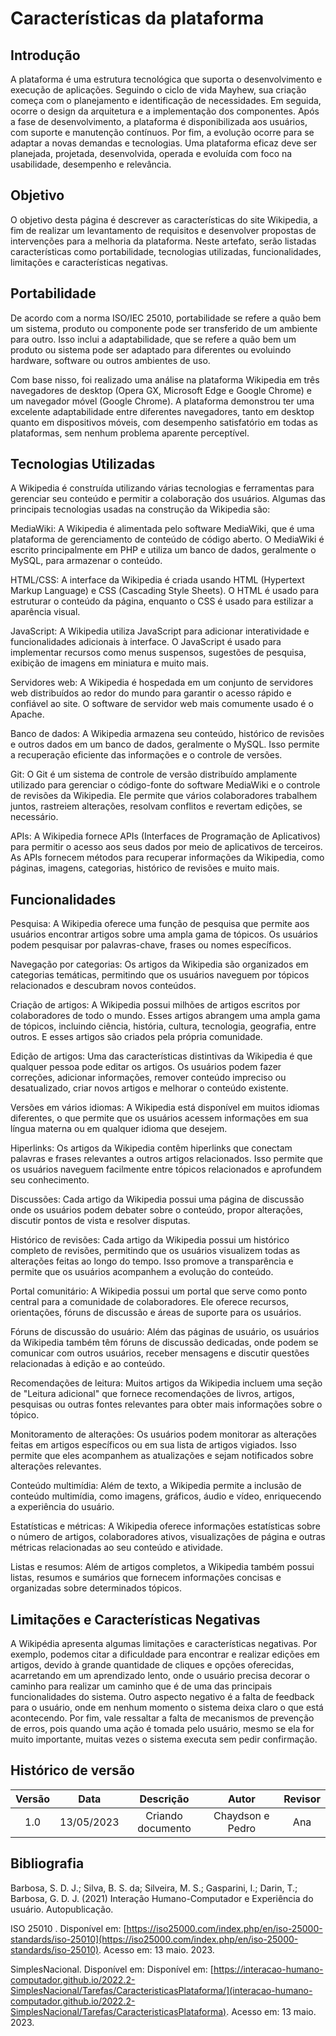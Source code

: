 # Características da plataforma

## Introdução

A plataforma é uma estrutura tecnológica que suporta o desenvolvimento e execução de aplicações. Seguindo o ciclo de vida Mayhew, sua criação começa com o planejamento e identificação de necessidades. Em seguida, ocorre o design da arquitetura e a implementação dos componentes. Após a fase de desenvolvimento, a plataforma é disponibilizada aos usuários, com suporte e manutenção contínuos. Por fim, a evolução ocorre para se adaptar a novas demandas e tecnologias. Uma plataforma eficaz deve ser planejada, projetada, desenvolvida, operada e evoluída com foco na usabilidade, desempenho e relevância.

## Objetivo

O objetivo desta página é descrever as características do site Wikipedia, a fim de realizar um levantamento de requisitos e desenvolver propostas de intervenções para a melhoria da plataforma. Neste artefato, serão listadas características como portabilidade, tecnologias utilizadas, funcionalidades, limitações e características negativas.

## Portabilidade

De acordo com a norma ISO/IEC 25010, portabilidade se refere a quão bem um sistema, produto ou componente pode ser transferido de um ambiente para outro. Isso inclui a adaptabilidade, que se refere a quão bem um produto ou sistema pode ser adaptado para diferentes ou evoluindo hardware, software ou outros ambientes de uso.

Com base nisso, foi realizado uma análise na plataforma Wikipedia em três navegadores de desktop (Opera GX, Microsoft Edge e Google Chrome) e um navegador móvel (Google Chrome). A plataforma demonstrou ter uma excelente adaptabilidade entre diferentes navegadores, tanto em desktop quanto em dispositivos móveis, com desempenho satisfatório em todas as plataformas, sem nenhum problema aparente perceptível.

## Tecnologias Utilizadas

A Wikipedia é construída utilizando várias tecnologias e ferramentas para gerenciar seu conteúdo e permitir a colaboração dos usuários. Algumas das principais tecnologias usadas na construção da Wikipedia são:

MediaWiki: A Wikipedia é alimentada pelo software MediaWiki, que é uma plataforma de gerenciamento de conteúdo de código aberto. O MediaWiki é escrito principalmente em PHP e utiliza um banco de dados, geralmente o MySQL, para armazenar o conteúdo.

HTML/CSS: A interface da Wikipedia é criada usando HTML (Hypertext Markup Language) e CSS (Cascading Style Sheets). O HTML é usado para estruturar o conteúdo da página, enquanto o CSS é usado para estilizar a aparência visual.

JavaScript: A Wikipedia utiliza JavaScript para adicionar interatividade e funcionalidades adicionais à interface. O JavaScript é usado para implementar recursos como menus suspensos, sugestões de pesquisa, exibição de imagens em miniatura e muito mais.

Servidores web: A Wikipedia é hospedada em um conjunto de servidores web distribuídos ao redor do mundo para garantir o acesso rápido e confiável ao site. O software de servidor web mais comumente usado é o Apache.

Banco de dados: A Wikipedia armazena seu conteúdo, histórico de revisões e outros dados em um banco de dados, geralmente o MySQL. Isso permite a recuperação eficiente das informações e o controle de versões.

Git: O Git é um sistema de controle de versão distribuído amplamente utilizado para gerenciar o código-fonte do software MediaWiki e o controle de revisões da Wikipedia. Ele permite que vários colaboradores trabalhem juntos, rastreiem alterações, resolvam conflitos e revertam edições, se necessário.

APIs: A Wikipedia fornece APIs (Interfaces de Programação de Aplicativos) para permitir o acesso aos seus dados por meio de aplicativos de terceiros. As APIs fornecem métodos para recuperar informações da Wikipedia, como páginas, imagens, categorias, histórico de revisões e muito mais.

## Funcionalidades

Pesquisa: A Wikipedia oferece uma função de pesquisa que permite aos usuários encontrar artigos sobre uma ampla gama de tópicos. Os usuários podem pesquisar por palavras-chave, frases ou nomes específicos.

Navegação por categorias: Os artigos da Wikipedia são organizados em categorias temáticas, permitindo que os usuários naveguem por tópicos relacionados e descubram novos conteúdos.

Criação de artigos: A Wikipedia possui milhões de artigos escritos por colaboradores de todo o mundo. Esses artigos abrangem uma ampla gama de tópicos, incluindo ciência, história, cultura, tecnologia, geografia, entre outros. E esses artigos são criados pela própria comunidade.

Edição de artigos: Uma das características distintivas da Wikipedia é que qualquer pessoa pode editar os artigos. Os usuários podem fazer correções, adicionar informações, remover conteúdo impreciso ou desatualizado, criar novos artigos e melhorar o conteúdo existente.

Versões em vários idiomas: A Wikipedia está disponível em muitos idiomas diferentes, o que permite que os usuários acessem informações em sua língua materna ou em qualquer idioma que desejem.

Hiperlinks: Os artigos da Wikipedia contêm hiperlinks que conectam palavras e frases relevantes a outros artigos relacionados. Isso permite que os usuários naveguem facilmente entre tópicos relacionados e aprofundem seu conhecimento.

Discussões: Cada artigo da Wikipedia possui uma página de discussão onde os usuários podem debater sobre o conteúdo, propor alterações, discutir pontos de vista e resolver disputas.

Histórico de revisões: Cada artigo da Wikipedia possui um histórico completo de revisões, permitindo que os usuários visualizem todas as alterações feitas ao longo do tempo. Isso promove a transparência e permite que os usuários acompanhem a evolução do conteúdo.

Portal comunitário: A Wikipedia possui um portal que serve como ponto central para a comunidade de colaboradores. Ele oferece recursos, orientações, fóruns de discussão e áreas de suporte para os usuários.

Fóruns de discussão do usuário: Além das páginas de usuário, os usuários da Wikipedia também têm fóruns de discussão dedicadas, onde podem se comunicar com outros usuários, receber mensagens e discutir questões relacionadas à edição e ao conteúdo.

Recomendações de leitura: Muitos artigos da Wikipedia incluem uma seção de "Leitura adicional" que fornece recomendações de livros, artigos, pesquisas ou outras fontes relevantes para obter mais informações sobre o tópico.

Monitoramento de alterações: Os usuários podem monitorar as alterações feitas em artigos específicos ou em sua lista de artigos vigiados. Isso permite que eles acompanhem as atualizações e sejam notificados sobre alterações relevantes.

Conteúdo multimídia: Além de texto, a Wikipedia permite a inclusão de conteúdo multimídia, como imagens, gráficos, áudio e vídeo, enriquecendo a experiência do usuário.

Estatísticas e métricas: A Wikipedia oferece informações estatísticas sobre o número de artigos, colaboradores ativos, visualizações de página e outras métricas relacionadas ao seu conteúdo e atividade.

Listas e resumos: Além de artigos completos, a Wikipedia também possui listas, resumos e sumários que fornecem informações concisas e organizadas sobre determinados tópicos.


## Limitações e Características Negativas

A Wikipédia apresenta algumas limitações e características negativas. Por exemplo, podemos citar a dificuldade para encontrar e realizar edições em artigos, devido à grande quantidade de cliques e opções oferecidas, acarretando em um aprendizado lento, onde o usuário precisa decorar o caminho para realizar um caminho que é de uma das principais funcionalidades do sistema. Outro aspecto negativo é a falta de feedback para o usuário, onde em nenhum momento o sistema deixa claro o que está acontecendo. Por fim, vale ressaltar a falta de mecanismos de prevenção de erros, pois quando uma ação é tomada pelo usuário, mesmo se ela for muito importante, muitas vezes o sistema executa sem pedir confirmação.

## Histórico de versão

| Versão |    Data    |    Descrição    |      Autor      | Revisor |
| :-----: | :--------: | :---------------: | :--------------: | :-----: |
|   1.0   | 13/05/2023 | Criando documento | Chaydson e Pedro |   Ana   |

## Bibliografia

Barbosa, S. D. J.; Silva, B. S. da; Silveira, M. S.; Gasparini, I.; Darin, T.; Barbosa, G. D. J. (2021) Interação Humano-Computador e Experiência do usuário. Autopublicação.

ISO 25010 . Disponível em: [https://iso25000.com/index.php/en/iso-25000-standards/iso-25010](https://iso25000.com/index.php/en/iso-25000-standards/iso-25010). Acesso em: 13 maio. 2023.

SimplesNacional. Disponível em: Disponível em: [https://interacao-humano-computador.github.io/2022.2-SimplesNacional/Tarefas/CaracteristicasPlataforma/](interacao-humano-computador.github.io/2022.2-SimplesNacional/Tarefas/CaracteristicasPlataforma). Acesso em: 13 maio. 2023.

‌
